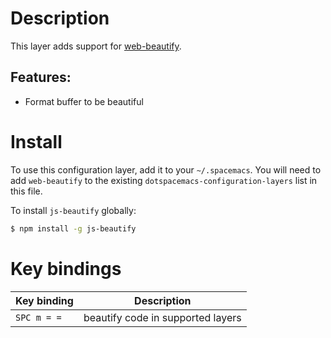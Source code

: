 Description
===========

This layer adds support for
[web-beautify](https://github.com/yasuyk/web-beautify).

Features:
---------

-   Format buffer to be beautiful

Install
=======

To use this configuration layer, add it to your `~/.spacemacs`. You will
need to add `web-beautify` to the existing
`dotspacemacs-configuration-layers` list in this file.

To install `js-beautify` globally:

``` bash
$ npm install -g js-beautify
```

Key bindings
============

| Key binding | Description                       |
|-------------|-----------------------------------|
| `SPC m = =` | beautify code in supported layers |
